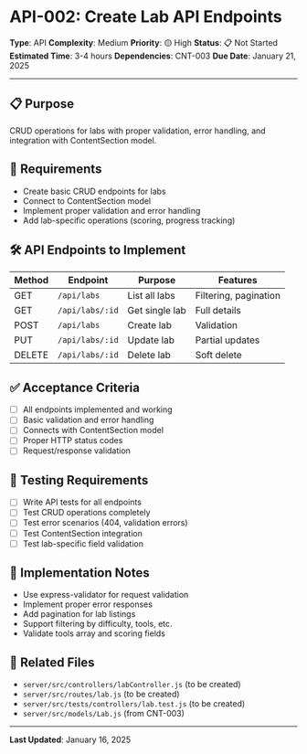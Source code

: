 # API-002: Create Lab API Endpoints

**Type**: API
**Complexity**: Medium
**Priority**: 🟡 High
**Status**: 📋 Not Started
**Estimated Time**: 3-4 hours
**Dependencies**: CNT-003
**Due Date**: January 21, 2025

---

## 📋 Purpose

CRUD operations for labs with proper validation, error handling, and integration with ContentSection model.

## 🎯 Requirements

- Create basic CRUD endpoints for labs
- Connect to ContentSection model
- Implement proper validation and error handling
- Add lab-specific operations (scoring, progress tracking)

## 🛠️ API Endpoints to Implement

| Method | Endpoint        | Purpose        | Features              |
| ------ | --------------- | -------------- | --------------------- |
| GET    | `/api/labs`     | List all labs  | Filtering, pagination |
| GET    | `/api/labs/:id` | Get single lab | Full details          |
| POST   | `/api/labs`     | Create lab     | Validation            |
| PUT    | `/api/labs/:id` | Update lab     | Partial updates       |
| DELETE | `/api/labs/:id` | Delete lab     | Soft delete           |

## ✅ Acceptance Criteria

- [ ] All endpoints implemented and working
- [ ] Basic validation and error handling
- [ ] Connects with ContentSection model
- [ ] Proper HTTP status codes
- [ ] Request/response validation

## 🧪 Testing Requirements

- [ ] Write API tests for all endpoints
- [ ] Test CRUD operations completely
- [ ] Test error scenarios (404, validation errors)
- [ ] Test ContentSection integration
- [ ] Test lab-specific field validation

## 📝 Implementation Notes

- Use express-validator for request validation
- Implement proper error responses
- Add pagination for lab listings
- Support filtering by difficulty, tools, etc.
- Validate tools array and scoring fields

## 🔗 Related Files

- `server/src/controllers/labController.js` (to be created)
- `server/src/routes/lab.js` (to be created)
- `server/src/tests/controllers/lab.test.js` (to be created)
- `server/src/models/Lab.js` (from CNT-003)

---

**Last Updated**: January 16, 2025
